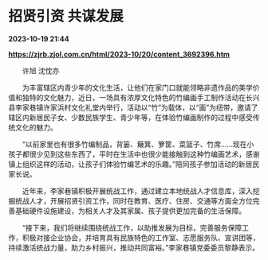 # 招贤引资 共谋发展

**2023-10-19 21:44**

**https://zjrb.zjol.com.cn/html/2023-10/20/content_3692396.htm**

　　许旭 沈忱亦

　　为丰富辖区内青少年的文化生活，让他们在家门口就能领略非遗作品的美学价值和独特的文化魅力，近日，一场具有浓厚文化特色的竹编画手工制作活动在长兴县李家巷镇许家浜村文化礼堂内举行，活动以“竹”为载体，以“画”为纽带，邀请了辖区内新居民子女、少数民族学生、青少年等，在体验竹编画制作的过程中感受传统文化的魅力。

　　“以前家里也有很多竹编制品，背篓、簸箕、箩筐、菜篮子、竹席……现在小孩子都很少见到这些东西了，平时在生活中也很少能接触到这种竹编画艺术，感谢镇上组织这样的活动，让孩子们体验竹编艺术的乐趣。”陪同孩子参加活动的新居民家长说。

　　近年来，李家巷镇积极开展统战工作，通过建立本地统战人才信息库，深入挖掘统战人才，开展招贤引资工作，同时在教育、医疗、住房、交通等方面全方位完善基础硬件设施建设，为相关人才及其家属、孩子提供更加完备的生活保障。

　　“接下来，我们将继续围绕统战工作，以助推发展为目标，完善服务保障工作，积极对接企业协会，并培育具有民族特色的工作室、志愿服务队、宣讲团等，持续激活统战力量，助力乡村振兴，推动共同富裕。”李家巷镇党委委员黎静表示。